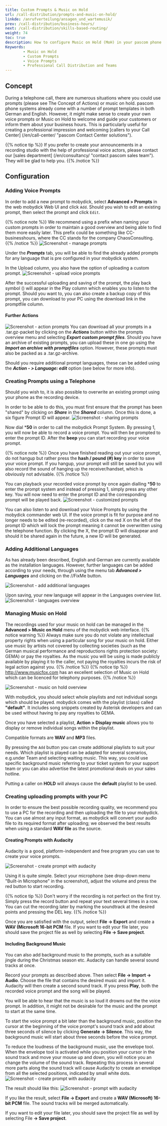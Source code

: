 ```yaml
---
title: Custom Prompts & Music on Hold
url: /call-distribution/prompts-and-music-on-hold/
linkde: /anrufverteilung/ansagen_und_wartemusik/
prev: /call-distribution/business-hours/
next: /call-distribution/skills-based-routing/
weight: 74
toc: true
description: How to configure Music on Hold (MoH) in your pascom phone system setup. 
Keywords:
        - Music on Hold
        - Custom Prompts
        - Voice Prompts
        - Professional Call Distribution and Teams
---
```


## Concept

During a telephone call, there are numerous situations where you could use prompts (please see The Concept of Actions) or music on hold. pascom phone systems already come with a number of prompt templates in both German and English. However, it might make sense to create your own voice prompts or Music on Hold to welcome and guide your customers or inform them about your business hours. This is particularly useful for creating a professional impression and welcoming [callers to your Call Center] (/en/call-center/ "pascom Contact Center solutions").

{{% notice tip %}}
If you prefer to create your announcements in a recording studio with the help of professional voice actors, please contact our [sales department] (/en/consultancy/ "contact pascom sales team"). They will be glad to help you.
{{% /notice %}}

## Configuration

### Adding Voice Prompts 

In order to add a new prompt to mobydick, select **Advanced > Prompts**  in the web mobydick Web UI and click `Add`. Should you wish to edit an existing prompt, then select the prompt and click `Edit`.

{{% notice note %}}
We recommend using a prefix when naming your custom prompts in order to maintain a good overview and being able to find them more easily later. This prefix could be something like CC-businesshours, where the CC stands for the company ChaosConsulting.
{{% /notice %}}
![Screenshot - manage prompts](../../images/prompts_add.png?width=90% "manage voice prompts in mobydick")

Under the ***Prompts*** tab, you will be able to find the already added prompts for any language that is pre configured in your mobydick system. 

In the Upload column, you also have the option of uploading a custom prompt. 
![Screenshot - upload voice prompts](../../images/prompts_custom.png?width=90% "upload voice prompts to mobydick")

After the successful uploading and saving of the prompt, the play back symbol () will appear in the Play column which enables you to listen to the prompt. Should you want to, you can also create a backup copy of this prompt, you can download to your PC using the download link in the promptfile column. 

#### Further Actions
![Screenshot - action prompts](../../images/prompts_actions.png?width=90% "actions for prompts")
You can download all your prompts in a .tar.gz-packet by clicking on the ***Actions*** button within the prompts overview menu and selecting ***Export custom prompt files***. Should you have an archive of existing prompts, you can upload these in one go using the ***Import an archive with promptfiles*** option. However, these prompts must also be packed as a .tar.gz-archive. 

Should you require additional prompt languages, these can be added using the ***Action - > Language: edit*** option (see below for more info). 

### Creating Prompts using a Telephone

Should you wish to, it is also possible to overwrite an existing prompt using your phone as the recording device. 

In order to be able to do this, you must first ensure that the prompt has been "shared" by clicking on ***Share*** in the ***Shared*** column. Once this is done, a six figure Prompt ID will appear. 
![Screenshot - sharing prompts](../../images/prompts_sharing.png?width=90% "sharing prompts")

Now dial ***50** in order to call the mobydick Prompt System. By pressing 1, you will now be able to record a voice prompt. You will then be prompted to enter the prompt ID. After the **beep** you can start recording your voice prompt. 

{{% notice note %}}
Once you have finished reading out your voice prompt, do not hangup but rather press the **hash / pound (#) key** in order to save your voice prompt.
If you hangup, your prompt will still be saved but you will also record the sound of hanging up the receiver/handset, which is obviously not advisable.
{{% /notice %}}

You can playback your recorded voice prompt by once again dialling ***50** to enter the prompt system and instead of pressing 1, simply press any other key. You will now need to enter the prompt ID and the corresponding prompt will be played back. 
![Screenshot - customized prompts](../../images/prompts_sharing_custom.png?width=90% "shared prompts")

You can also listen to and download your Voice Prompts by using the mobydick commander web UI. If the voice prompt is fit for purpose and no longer needs to be edited (re-recorded), click on the red X on the left of the prompt ID which will lock the prompt meaning it cannot be overwritten using the telephone function. By clicking the X, the prompt ID will disappear and should it be shared again in the future, a new ID will be generated. 

### Adding Additional Languages

As has already been described, English and German are currently available as the installation languages. However, further languages can be added according to your needs, through using the menu tab ***Advanced > Languages*** and clicking on the //FixMe  button. 

![Screenshot - add additional languages](../../images/prompts_add_language.jpg?width=90% "add additional languages")

Upon saving, your new language will appear in the Languages overview list. 
![Screenshot - languages overview](../../images/prompts_languages_overview.jpg?width=90% "created languages overview")

### Managing Music on Hold

The recordings used for your music on hold can be managed in the **Advanced > Music on Hold** menu of the mobydick web interface.
{{% notice warning %}}
Always make sure you do not violate any intellectual property rights when using a particular song for your music on hold. Either use music by artists not covered by collecting societies (such as the German musical performance and reproductions rights protection society: GEMA) or pay the royalties. As the music you will be using is made publicly available by playing it to the caller, not paying the royalties incurs the risk of legal action against you.
{{% /notice %}}
{{% notice tip %}}
http://www.musicfox.com has an excellent selection of Music on Hold which can be licenced for telephony purposes.
{{% /notice %}}

![Screenshot - music on hold overview](../../images/musiconhold_overview.png?width=90% "manage music on hold")

With mobydick, you should select whole playlists and not individual songs which should be played. mobydick comes with the playlist (class) called **"default"**. It includes song snippets created by Asterisk developers and can be used without having to pay any royalties to GEMA.

Once you have selected a playlist, **Action > Display music** allows you to display or remove individual songs within the playlist.

Compatible formats are **WAV** and **MP3** files.

By pressing the `Add` button you can create additional playlists to suit your needs. Which playlist is played can be adapted for several scenarios, e.g.under Team and selecting waiting music. This way, you could use specific background music referring to your ticket system for your support team or you can also advertise the latest promotional deals on your sales hotline.

Putting a caller on **HOLD** will always cause the **default** playlist to be used.

### Creating uploading prompts with your PC

In order to ensure the best possible recording quality, we recommend you to use a PC for the recording and then uploading the file to your mobydick. You can use almost any input format, as mobydick will convert your audio file to its required format after uploading; we observed the best results when using a standard **WAV file** as the source.


#### Creating Prompts with Audacity
Audacity is a good, platform-independent and free program you can use to create your voice prompts.

![Screenshot - create prompt with audacity](../../images/audacity.png?width=90% "create prompt with audacity")

Using it is quite simple. Select your microphone (see drop-down menu "Built-in Microphone" in the screenshot), adjust the volume and press the red button to start recording.

{{% notice tip %}}
Don't worry if the recording is not perfect on the first try. Simply press the record button and repeat your text several times in a row. You can cut the recording later by marking the soundtrack at the desired points and pressing the DEL key.
{{% /notice %}}

Once you are satisfied with the output, select **File -> Export** and create a **WAV (Microsoft 16-bit PCM** file.
If you want to edit your file later, you should save the project file as well by selecting **File -> Save project**.

#### Including Background Music

You can also add background music to the prompts, such as a suitable jingle during the Christmas season etc. Audacity can handle several sound tracks at once.

Record your prompts as described above. Then select **File -> Import -> Audio**. Choose the file that contains the desired music and import it. Audacity will then create a second sound track. If you press **Play**, both the recorded voice prompt and the song will be played.

You will be able to hear that the music is so loud it drowns out the the voice prompt. In addition, it might not be desirable for the music and the prompt to start at the same time.

To start the voice prompt a bit later than the background music, position the cursor at the beginning of the voice prompt's sound track and add about three seconds of silence by clicking **Generate -> Silence**. This way, the background music will start about three seconds before the voice prompt.

To reduce the loudness of the background music, use the envelope tool. When the envelope tool is activated while you position your cursor in the sound track and move your mouse up and down, you will notice you an change the volume of the sound track. Repeating this process in several more parts along the sound track will cause Audacity to create an envelope from all the selected positions, indicated by small white dots. 
![Screenshot - create prompt with audacity](../../images/audacity_envelope_editing.png?width=90% "create prompts with audacity")

The result should like this:
![Screenshot - prompt with audacity](../../images/audacity_music.png?width=90% "prompt with audacity")

If you like the result, select **File -> Export** and create a **WAV (Microsoft) 16-bit PCM** file. The sound tracks will be merged automatically.

If you want to edit your file later, you should save the project file as well by selecting File **-> Save project**.


